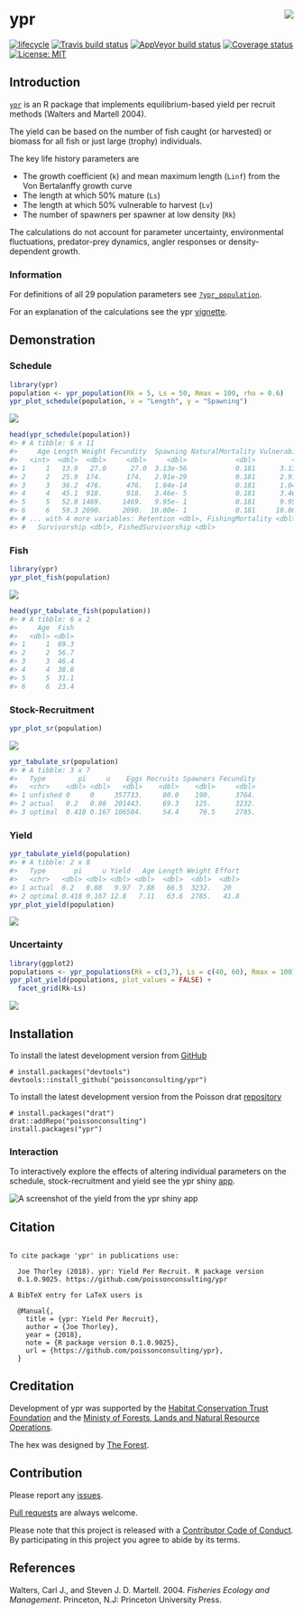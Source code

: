 
<!-- README.md is generated from README.Rmd. Please edit that file -->

# ypr <img src="man/figures/logo.png" align="right" />

[![lifecycle](https://img.shields.io/badge/lifecycle-maturing-blue.svg)](https://www.tidyverse.org/lifecycle/#maturing)
[![Travis build
status](https://travis-ci.org/poissonconsulting/ypr.svg?branch=master)](https://travis-ci.org/poissonconsulting/ypr)
[![AppVeyor build
status](https://ci.appveyor.com/api/projects/status/github/poissonconsulting/ypr?branch=master&svg=true)](https://ci.appveyor.com/project/poissonconsulting/ypr)
[![Coverage
status](https://codecov.io/gh/poissonconsulting/ypr/branch/master/graph/badge.svg)](https://codecov.io/github/poissonconsulting/ypr?branch=master)
[![License:
MIT](https://img.shields.io/badge/License-MIT-green.svg)](https://opensource.org/licenses/MIT)

## Introduction

[`ypr`](https://github.com/poissonconsulting/ypr) is an R package that
implements equilibrium-based yield per recruit methods (Walters and
Martell 2004).

The yield can be based on the number of fish caught (or harvested) or
biomass for all fish or just large (trophy) individuals.

The key life history parameters are

  - The growth coefficient (`k`) and mean maximum length (`Linf`) from
    the Von Bertalanffy growth curve
  - The length at which 50% mature (`Ls`)
  - The length at which 50% vulnerable to harvest (`Lv`)
  - The number of spawners per spawner at low density (`Rk`)

The calculations do not account for parameter uncertainty, environmental
fluctuations, predator-prey dynamics, angler responses or
density-dependent growth.

### Information

For definitions of all 29 population parameters see
[`?ypr_population`](https://poissonconsulting.github.io/ypr/reference/ypr_population.html).

For an explanation of the calculations see the ypr
[vignette](https://poissonconsulting.github.io/ypr/articles/ypr.html).

## Demonstration

### Schedule

``` r
library(ypr)
population <- ypr_population(Rk = 5, Ls = 50, Rmax = 100, rho = 0.6)
ypr_plot_schedule(population, x = "Length", y = "Spawning")
```

![](man/figures/README-unnamed-chunk-1-1.png)<!-- -->

``` r
head(ypr_schedule(population))
#> # A tibble: 6 x 11
#>     Age Length Weight Fecundity  Spawning NaturalMortality Vulnerability
#>   <int>  <dbl>  <dbl>     <dbl>     <dbl>            <dbl>         <dbl>
#> 1     1   13.9   27.0      27.0  3.13e-56            0.181      3.13e-56
#> 2     2   25.9  174.      174.   2.91e-29            0.181      2.91e-29
#> 3     3   36.2  476.      476.   1.04e-14            0.181      1.04e-14
#> 4     4   45.1  918.      918.   3.46e- 5            0.181      3.46e- 5
#> 5     5   52.8 1469.     1469.   9.95e- 1            0.181      9.95e- 1
#> 6     6   59.3 2090.     2090.  10.00e- 1            0.181     10.00e- 1
#> # ... with 4 more variables: Retention <dbl>, FishingMortality <dbl>,
#> #   Survivorship <dbl>, FishedSurvivorship <dbl>
```

### Fish

``` r
library(ypr)
ypr_plot_fish(population)
```

![](man/figures/README-unnamed-chunk-2-1.png)<!-- -->

``` r
head(ypr_tabulate_fish(population))
#> # A tibble: 6 x 2
#>     Age  Fish
#>   <dbl> <dbl>
#> 1     1  69.3
#> 2     2  56.7
#> 3     3  46.4
#> 4     4  38.0
#> 5     5  31.1
#> 6     6  23.4
```

### Stock-Recruitment

``` r
ypr_plot_sr(population)
```

![](man/figures/README-unnamed-chunk-3-1.png)<!-- -->

``` r
ypr_tabulate_sr(population)
#> # A tibble: 3 x 7
#>   Type        pi     u    Eggs Recruits Spawners Fecundity
#>   <chr>    <dbl> <dbl>   <dbl>    <dbl>    <dbl>     <dbl>
#> 1 unfished 0     0     357733.     80.0    190.      3764.
#> 2 actual   0.2   0.08  201443.     69.3    125.      3232.
#> 3 optimal  0.418 0.167 106584.     54.4     76.5     2785.
```

### Yield

``` r
ypr_tabulate_yield(population)
#> # A tibble: 2 x 8
#>   Type       pi     u Yield   Age Length Weight Effort
#>   <chr>   <dbl> <dbl> <dbl> <dbl>  <dbl>  <dbl>  <dbl>
#> 1 actual  0.2   0.08   9.97  7.88   66.5  3232.   20  
#> 2 optimal 0.418 0.167 12.8   7.11   63.6  2785.   41.8
ypr_plot_yield(population)
```

![](man/figures/README-unnamed-chunk-4-1.png)<!-- -->

### Uncertainty

``` r
library(ggplot2)
populations <- ypr_populations(Rk = c(3,7), Ls = c(40, 60), Rmax = 100)
ypr_plot_yield(populations, plot_values = FALSE) +
  facet_grid(Rk~Ls)
```

![](man/figures/README-unnamed-chunk-5-1.png)<!-- -->

## Installation

To install the latest development version from
[GitHub](https://github.com/poissonconsulting/ypr)

    # install.packages("devtools")
    devtools::install_github("poissonconsulting/ypr")

To install the latest development version from the Poisson drat
[repository](https://github.com/poissonconsulting/drat)

    # install.packages("drat")
    drat::addRepo("poissonconsulting")
    install.packages("ypr")

### Interaction

To interactively explore the effects of altering individual parameters
on the schedule, stock-recruitment and yield see the ypr shiny
[app](https://poissonconsulting.shinyapps.io/ypr-shiny/).

![A screenshot of the yield from the ypr shiny
app](man/figures/yield.png)

## Citation

``` 

To cite package 'ypr' in publications use:

  Joe Thorley (2018). ypr: Yield Per Recruit. R package version
  0.1.0.9025. https://github.com/poissonconsulting/ypr

A BibTeX entry for LaTeX users is

  @Manual{,
    title = {ypr: Yield Per Recruit},
    author = {Joe Thorley},
    year = {2018},
    note = {R package version 0.1.0.9025},
    url = {https://github.com/poissonconsulting/ypr},
  }
```

## Creditation

Development of ypr was supported by the [Habitat Conservation Trust
Foundation](https://www.poissonconsulting.ca/orgs/hctf.html) and the
[Ministy of Forests, Lands and Natural Resource
Operations](https://www.poissonconsulting.ca/orgs/mflnro.html).

The hex was designed by [The Forest](http://www.theforest.ca).

## Contribution

Please report any
[issues](https://github.com/poissonconsulting/ypr/issues).

[Pull requests](https://github.com/poissonconsulting/ypr/pulls) are
always welcome.

Please note that this project is released with a [Contributor Code of
Conduct](CONDUCT.md). By participating in this project you agree to
abide by its terms.

## References

<div id="refs" class="references">

<div id="ref-walters_fisheries_2004">

Walters, Carl J., and Steven J. D. Martell. 2004. *Fisheries Ecology and
Management*. Princeton, N.J: Princeton University Press.

</div>

</div>
